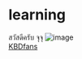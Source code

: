 # learning
สวัสดีครับ จุจุ
![image](https://pbs.twimg.com/profile_images/993659130312208384/KXCxc56q.jpg)
<br>[KBDfans](https://kbdfans.com)

